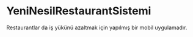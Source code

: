 # YeniNesilRestaurantSistemi
Restaurantlar da iş yükünü azaltmak için yapılmış bir mobil uygulamadır.
